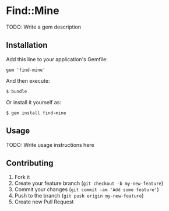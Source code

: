 # Find::Mine

TODO: Write a gem description

## Installation

Add this line to your application's Gemfile:

    gem 'find-mine'

And then execute:

    $ bundle

Or install it yourself as:

    $ gem install find-mine

## Usage

TODO: Write usage instructions here

## Contributing

1. Fork it
2. Create your feature branch (`git checkout -b my-new-feature`)
3. Commit your changes (`git commit -am 'Add some feature'`)
4. Push to the branch (`git push origin my-new-feature`)
5. Create new Pull Request
